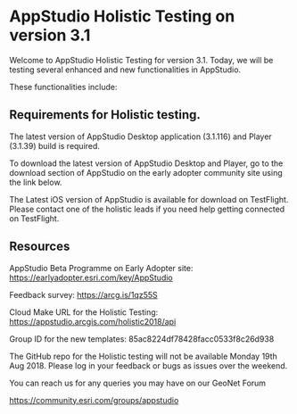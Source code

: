 # AppStudio Holistic Testing on version 3.1

Welcome to AppStudio Holistic Testing for version 3.1. Today, we will be testing several enhanced and new functionalities in AppStudio. 

These functionalities include:


## Requirements for Holistic testing.
The latest version of AppStudio Desktop application (3.1.116) and Player (3.1.39) build is required.

To download the latest version of AppStudio Desktop and Player, go to the download section of AppStudio on the early adopter community site using the link below.

The Latest iOS version of AppStudio is available for download on TestFlight. Please contact one of the holistic leads if you need help getting connected on TestFlight.

## Resources
AppStudio Beta Programme on Early Adopter site: https://earlyadopter.esri.com/key/AppStudio

Feedback survey: https://arcg.is/1qz55S

Cloud Make URL for the Holistic Testing: https://appstudio.arcgis.com/holistic2018/api

Group ID for the new templates: 85ac8224df78428facc0533f8c26d938

The GitHub repo for the Holistic testing will not be available Monday 19th Aug 2018. Please log in your feedback or bugs as issues over the weekend.

You can reach us for any queries you may have on our GeoNet Forum

https://community.esri.com/groups/appstudio

